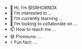 - 👋 Hi, I’m @SRHORNOX
- 👀 I’m interested in ...
- 🌱 I’m currently learning ...
- 💞️ I’m looking to collaborate on ...
- 📫 How to reach me ...
- 😄 Pronouns: ...
- ⚡ Fun fact: ...

<!---
MXHORNOX/MXHORNOX is a ✨ special ✨ repository because its `README.md` (this file) appears on your GitHub profile.
You can click the Preview link to take a look at your changes.
--->
